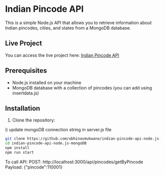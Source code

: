 # Indian Pincode API

This is a simple Node.js API that allows you to retrieve information about Indian pincodes, cities, and states from a MongoDB database.

## Live Project

You can access the live project here: [Indian Pincode API](https://indian-pincode-api.onrender.com/)


## Prerequisites

- Node.js installed on your machine
- MongoDB database with a collection of pincodes (you can add using insertdata.js)

## Installation

1. Clone the repository:

i) update mongoDB connection string in server.js file

```bash
git clone https://github.com/abhinavmukwane/indian-pincode-api-node.js-mongoDB.git
cd indian-pincode-api-node.js-mongoDB
npm install
npm run start
```

To call API:
POST: http://localhost:3000/api/pincodes/getByPincode
Payload: {"pincode":110001}

